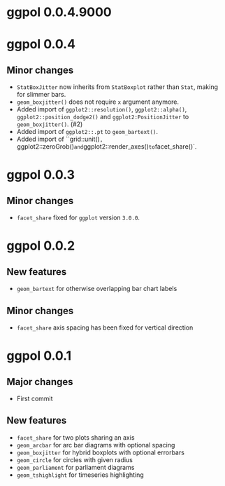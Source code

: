 # ggpol 0.0.4.9000


# ggpol 0.0.4

## Minor changes
- `StatBoxJitter` now inherits from `StatBoxplot` rather than `Stat`, making for slimmer bars.
- `geom_boxjitter()` does not require `x` argument anymore.
-  Added import of `ggplot2::resolution()`, `ggplot2::alpha()`, `ggplot2::position_dodge2()` and `ggplot2:PositionJitter` to `geom_boxjitter()`. (#2)
-  Added import of `ggplot2::.pt` to `geom_bartext()`.
-  Added import of ``grid::unit()`, `ggplot2::zeroGrob()` and `ggplot2::render_axes()` to `facet_share()`.


# ggpol 0.0.3

## Minor changes
- `facet_share` fixed for `ggplot` version `3.0.0`.


# ggpol 0.0.2

## New features
- `geom_bartext` for otherwise overlapping bar chart labels

## Minor changes
- `facet_share` axis spacing has been fixed for vertical direction


# ggpol 0.0.1

## Major changes
- First commit

## New features
- `facet_share` for two plots sharing an axis
- `geom_arcbar` for arc bar diagrams with optional spacing
- `geom_boxjitter` for hybrid boxplots with optional errorbars
- `geom_circle` for circles with given radius
- `geom_parliament` for parliament diagrams
- `geom_tshighlight` for timeseries highlighting
